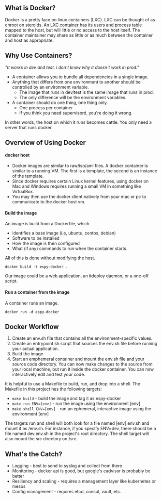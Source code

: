 ## What is Docker?

Docker is a pretty face on linux containers (LXC). LXC can be thought of as chroot on steroids. An LXC container has its users and process table mapped to the host, but will little or no access to the host itself. The container maintainer may share as little or as much between the container and host as appropriate.


## Why Use Containers?

_"It works in dev and test. I don't know why it doesn't work in prod."_

* A container allows you to bundle all dependencies in a single image.
* Anything that differs from one environment to another should be controlled by an environment variable.
    * The image that runs in dev/test is the same image that runs in prod.
    * The only difference will be the environment variables.
* A container should do one thing, one thing only.
    * One process per container
    * If you think you need supervisord, you're doing it wrong.

In other words, the host on which it runs becomes cattle. You only need a server that runs docker.

## Overview of Using Docker

#### docker host

* Docker images are similar to raw/iso/ami files. A docker container is similar to a running VM. The first is a template, the second is an instance of the template.
* Since docker requires certain Linux kernel features, using docker on Mac and Windows requires running a small VM in something like VirtualBox.
* You may then use the docker client natively from your mac or pc to communicate to the docker host vm.


#### Build the image

An image is build from a Dockerfile, which

* Identifies a base image (i.e, ubuntu, centos, debian)
* Software to be installed
* How the image is then configured
* What (if any) commands to run when the container starts.

All of this is done without modifying the host.

```docker build -t espy-docker .```

Our image could be a web application, an itdeploy daemon, or a one-off script.

#### Run a container from the image

A container runs an image.

```docker run -d espy-docker```


## Docker Workflow

1. Create an env.sh file that contains all the environment-specific values.
1. Create an entrypoint.sh script that sources the env.sh file before running your actual application.
1. Build the image
1. Start an emphemeral container and mount the env.sh file and your source code directory. You can now make changes to the source from your local machine, but run it inside the docker container. You can now interactively edit and test your code.

It is helpful to use a Makefile to build, run, and drop into a shell. The Makefile in this project has the following targets:

* ```make build``` - build the image and tag it as espy-docker
* ```make run ENV=[env]``` - run the image using the environment [env]
* ```make shell ENV=[env]``` - run an ephemeral, interactive image using the environment [env]

The targets run and shell will both look for a file named [env].env.sh and mount it as /env.sh. For instance, if you specify ENV=dev, there should be a file named dev.env.sh in the project's root directory. The shell target will also mount the src directory on /src.


## What's the Catch?

* Logging - best to send to syslog and collect from there
* Monitoring - docker api is good, but google's cadvisor is probably be better
* Resiliency and scaling - requires a management layer like kubernetes or mesos
* Config management - requires etcd, consul, vault, etc.
